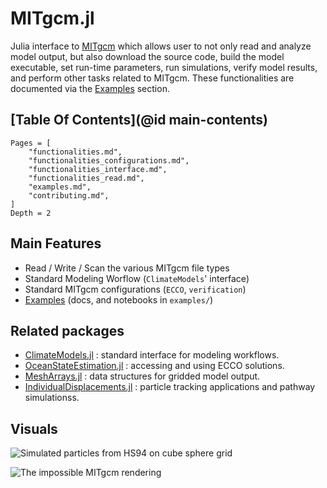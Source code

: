 # MITgcm.jl

Julia interface to [MITgcm](https://mitgcm.readthedocs.io/en/latest/?badge=latest) which allows user to not only read and analyze model output, but also download the source code, build the model executable, set run-time parameters, run simulations, verify model results, and perform other tasks related to MITgcm. These functionalities are documented via the [Examples](@ref) section.

## [Table Of Contents](@id main-contents)

```@contents
Pages = [
    "functionalities.md",
    "functionalities_configurations.md",
    "functionalities_interface.md",
    "functionalities_read.md",
    "examples.md",
    "contributing.md",
]
Depth = 2
```

## Main Features

- Read / Write / Scan the various MITgcm file types
- Standard Modeling Worflow (`ClimateModels`' interface)
- Standard MITgcm configurations (`ECCO`, `verification`)
- [Examples](@ref) (docs, and notebooks in `examples/`)

## Related packages 

- [ClimateModels.jl](https://gaelforget.github.io/ClimateModels.jl/stable/) : standard interface for modeling workflows. 
- [OceanStateEstimation.jl](https://JuliaOcean.github.io/OceanStateEstimation.jl/dev/) : accessing and using ECCO solutions. 
- [MeshArrays.jl](https://juliaclimate.github.io/MeshArrays.jl/dev/) : data structures for gridded model output.
- [IndividualDisplacements.jl](https://juliaclimate.github.io/IndividualDisplacements.jl/dev/) : particle tracking applications and pathway simulationss. 

## Visuals 

![Simulated particles from HS94 on cube sphere grid](https://user-images.githubusercontent.com/20276764/111042787-12377e00-840d-11eb-8ddb-64cc1cfd57fd.png)

![The impossible MITgcm rendering](https://user-images.githubusercontent.com/20276764/97648227-970b9780-1a2a-11eb-81c4-65ec2c87efc6.png)
